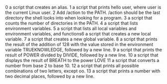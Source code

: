 0 a script that creates an alias.
1 a script that prints hello user, where user is the current Linux user.
2 Add /action to the PATH. /action should be the last directory the shell looks into when looking for a program.
3 a script that counts the number of directories in the PATH.
4 a script that lists environment variables.
5  a script that lists all local variables and environment variables, and functions6 a script that creates a new local variable.
7  a script that creates a new global variable.
8 a script that prints the result of the addition of 128 with the value stored in the environment variable TRUEKNOWLEDGE, followed by a new line.
9 a script that prints the result of POWER divided by DIVIDE, followed by a new line.
10  a script that displays the result of BREATH to the power LOVE
11 a script that converts a number from base 2 to base 10.
12 a script that prints all possible combinations of two letters, except oo.
13 a script that prints a number with two decimal places, followed by a new line.
